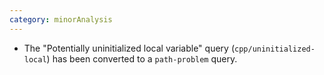 ```yaml
---
category: minorAnalysis
---
```

* The "Potentially uninitialized local variable" query (`cpp/uninitialized-local`) has been converted to a `path-problem` query.